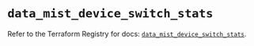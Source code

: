 # `data_mist_device_switch_stats`

Refer to the Terraform Registry for docs: [`data_mist_device_switch_stats`](https://registry.terraform.io/providers/juniper/mist/0.6.0/docs/data-sources/device_switch_stats).
